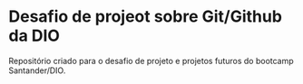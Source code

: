 # Desafio de projeot sobre Git/Github da DIO
Repositório criado para o desafio de projeto e projetos futuros do bootcamp Santander/DIO.
